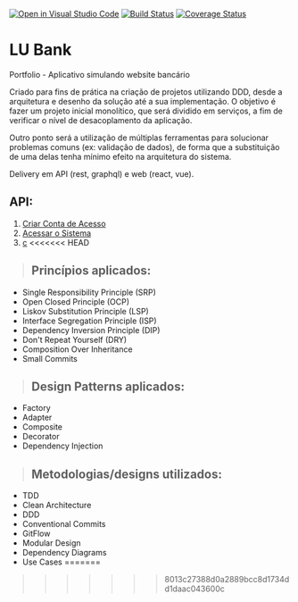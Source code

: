 [![Open in Visual Studio Code](https://open.vscode.dev/badges/open-in-vscode.svg)](https://open.vscode.dev/luanpersini/lu-bank)
[![Build Status](https://travis-ci.com/luanpersini/lu-bank.svg?branch=main)](https://travis-ci.com/luanpersini/lu-bank)
[![Coverage Status](https://coveralls.io/repos/github/luanpersini/lu-bank/badge.svg?branch=main)](https://coveralls.io/github/luanpersini/lu-bank?branch=main)

# **LU Bank**

Portfolio - Aplicativo simulando website bancário

Criado para fins de prática na criação de projetos utilizando DDD, desde a arquitetura e desenho da solução até a sua implementação. O objetivo é fazer um projeto inicial monolítico, que será dividido em serviços, a fim de verificar o nível de desacoplamento da aplicação.

Outro ponto será a utilização de múltiplas ferramentas para solucionar problemas comuns (ex: validação de dados), de forma que a substituição de uma delas tenha mínimo efeito na arquitetura do sistema. 

Delivery em API (rest, graphql) e web (react, vue).

## API:

1. [Criar Conta de Acesso](./requirements/signup.md)
1. [Acessar o Sistema](./requirements/login.md)
1. [c](./requirements/a.md)
<<<<<<< HEAD


> ## Princípios aplicados:
* Single Responsibility Principle (SRP)
* Open Closed Principle (OCP)
* Liskov Substitution Principle (LSP)
* Interface Segregation Principle (ISP)
* Dependency Inversion Principle (DIP)
* Don't Repeat Yourself (DRY)
* Composition Over Inheritance
* Small Commits

> ## Design Patterns aplicados:
* Factory
* Adapter
* Composite
* Decorator
* Dependency Injection

> ## Metodologias/designs utilizados:
* TDD
* Clean Architecture
* DDD
* Conventional Commits
* GitFlow
* Modular Design
* Dependency Diagrams
* Use Cases
=======
>>>>>>> 8013c27388d0a2889bcc8d1734dd1daac043600c

